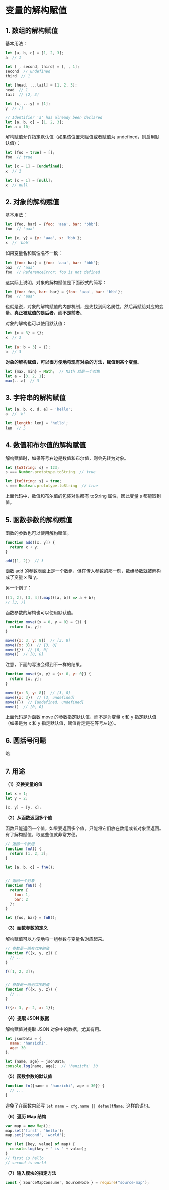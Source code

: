# 变量的解构赋值

## 1. 数组的解构赋值

基本用法：

```javascript
let [a, b, c] = [1, 2, 3];
a  // 1

let [ , second, third] = [, , 1];
second  // undefined
third  // 1

let [head, ...tail] = [1, 2, 3];
head  // 1
tail  // [2, 3]

let [x, ...y] = [1];
y  // []

// Identifier 'a' has already been declared
let [a, b, c] = [1, 2, 3];
let a = 10;
```

解构赋值允许指定默认值（如果该位置未赋值或者赋值为 undefined，则启用默认值）：

```javascript
let [foo = true] = [];
foo  // true

let [x = 1] = [undefined];
x  // 1

let [x = 1] = [null];
x  // null
```

## 2. 对象的解构赋值

基本用法：

```javascript
let {foo, bar} = {foo: 'aaa', bar: 'bbb'};
foo  // 'aaa'

let {x, y} = {y: 'aaa', x: 'bbb'};
x  // 'bbb'
```

如果变量名和属性名不一致：

```javascript
let {foo: baz} = {foo: 'aaa', bar: 'bbb'};
baz  // 'aaa'
foo  // ReferenceError: foo is not defined
```

这实际上说明，对象的解构赋值是下面形式的简写：

```javascript
let {foo: foo, bar: bar} = {foo: 'aaa', bar: 'bbb'};
foo  // 'aaa'
```

也就是说，对象的解构赋值的内部机制，是先找到同名属性，然后再赋给对应的变量。**真正被赋值的是后者，而不是前者**。

对象的解构也可以使用默认值：

```javascript
let {x = 3} = {};
x  // 3

let {a: b = 3} = {};
b  // 3
```

**对象的解构赋值，可以很方便地将现有对象的方法，赋值到某个变量**。

```javascript
let {max, min} = Math;  // Math 就是一个对象
let a = [3, 2, 1];
max(...a)  // 3
```

## 3. 字符串的解构赋值

```javascript
let [a, b, c, d, e] = 'hello';
a  // 'h'

let {length: len} = 'hello';
len  // 5
```

## 4. 数值和布尔值的解构赋值

解构赋值时，如果等号右边是数值和布尔值，则会先转为对象。

```javascript
let {toString: s} = 123;
s === Number.prototype.toString  // true

let {toString: s} = true;
s === Boolean.prototype.toString  // true
```

上面代码中，数值和布尔值的包装对象都有 toString 属性，因此变量 s 都能取到值。


## 5. 函数参数的解构赋值

函数的参数也可以使用解构赋值。

```javascript
function add([x, y]) {
  return x + y;
}

add([1, 2])  // 3
```

函数 add 的参数表面上是一个数组，但在传入参数的那一刻，数组参数就被解构成了变量 x 和 y。

另一个例子：

```javascript
[[1, 2], [3, 4]].map(([a, b]) => a + b);
// [3, 7]
```

函数参数的解构也可以使用默认值。

```javascript
function move({x = 0, y = 0} = {}) {
  return [x, y];
}

move({x: 3, y: 8})  // [3, 8]
move({x: 3})  // [3, 0]
move({})  // [0, 0]
move()  // [0, 0]
```

注意，下面的写法会得到不一样的结果。

```javascript
function move({x, y} = {x: 0, y: 0}) {
  return [x, y];
}

move({x: 3, y: 8})  // [3, 8]
move({x: 3})  // [3, undefined]
move({})  // [undefined, undefined]
move()  // [0, 0]
```

上面代码是为函数 move 的参数指定默认值，而不是为变量 x 和 y 指定默认值（如果是为 x 和 y 指定默认值，赋值肯定是在等号左边）。

## 6. 圆括号问题

略

## 7. 用途

**（1）交换变量的值**

```javascript
let x = 1;
let y = 2;

[x, y] = [y, x];
```

**（2）从函数返回多个值**

函数只能返回一个值，如果要返回多个值，只能将它们放在数组或者对象里返回。有了解构赋值，取这些值就非常方便。

```javascript
// 返回一个数组
function fnA() {
  return [1, 2, 3];
}

let [a, b, c] = fnA();


// 返回一个对象
function fnB() {
  return {
    foo: 1,
    bar: 2
  };
}

let {foo, bar} = fnB();
```

**（3）函数参数的定义**

解构赋值可以方便地将一组参数与变量名对应起来。

```javascript
// 参数是一组有次序的值
function f([x, y, z]) {
  // ...
}

f([1, 2, 3]);


// 参数是一组无次序的值
function f({x, y, z}) {
  // ...
}

f({z: 3, y: 2, x: 1});
```

**（4）提取 JSON 数据**

解构赋值对提取 JSON 对象中的数据，尤其有用。

```javascript
let jsonData = {
  name: 'hanzichi',
  age: 30
};

let {name, age} = jsonData;
console.log(name, age);  // 'hanzichi' 30
```

**（5）函数参数的默认值**

```javascript
function fn({name = 'hanzichi', age = 30}) {
  // ...
}
```

避免了在函数内部写 `let name = cfg.name || defaultName;` 这样的语句。

**（6）遍历 Map 结构**

```javascript
var map = new Map();
map.set('first', 'hello');
map.set('second', 'world');

for (let [key, value] of map) {
  console.log(key + " is " + value);
}
// first is hello
// second is world
```

**（7）输入模块的指定方法**

```javascript
const { SourceMapConsumer, SourceNode } = require("source-map");
```


